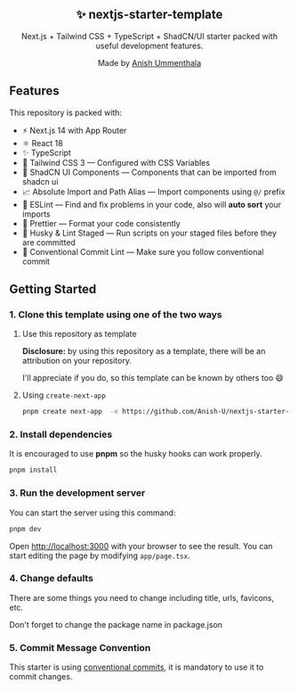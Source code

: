 
<div align="center">
  <h2>✨ nextjs-starter-template</h2>
  <p>Next.js + Tailwind CSS + TypeScript + ShadCN/UI starter packed with useful development features.</p>
  <p>Made by <a href="https://uanish.me">Anish Ummenthala</a></p>

</div>

## Features

This repository is packed with:

- ⚡️ Next.js 14 with App Router
- ⚛️ React 18
- ✨ TypeScript
- 💨 Tailwind CSS 3 — Configured with CSS Variables
- 🎨 ShadCN UI Components — Components that can be imported from shadcn ui
- 📈 Absolute Import and Path Alias — Import components using `@/` prefix
- 📏 ESLint — Find and fix problems in your code, also will **auto sort** your imports
- 💖 Prettier — Format your code consistently
- 🐶 Husky & Lint Staged — Run scripts on your staged files before they are committed
- 🤖 Conventional Commit Lint — Make sure you follow conventional commit

## Getting Started

### 1. Clone this template using one of the two ways

1. Use this repository as template

   **Disclosure:** by using this repository as a template, there will be an attribution on your repository.

   I'll appreciate if you do, so this template can be known by others too 😄
2. Using `create-next-app`

   ```bash
   pnpm create next-app  -e https://github.com/Anish-U/nextjs-starter-template ts-pnpm
   ```

### 2. Install dependencies

It is encouraged to use **pnpm** so the husky hooks can work properly.

```bash
pnpm install
```

### 3. Run the development server

You can start the server using this command:

```bash
pnpm dev
```

Open [http://localhost:3000](http://localhost:3000) with your browser to see the result. You can start editing the page by modifying `app/page.tsx`.

### 4. Change defaults

There are some things you need to change including title, urls, favicons, etc.

Don't forget to change the package name in package.json

### 5. Commit Message Convention

This starter is using [conventional commits](https://www.conventionalcommits.org/en/v1.0.0/), it is mandatory to use it to commit changes.
